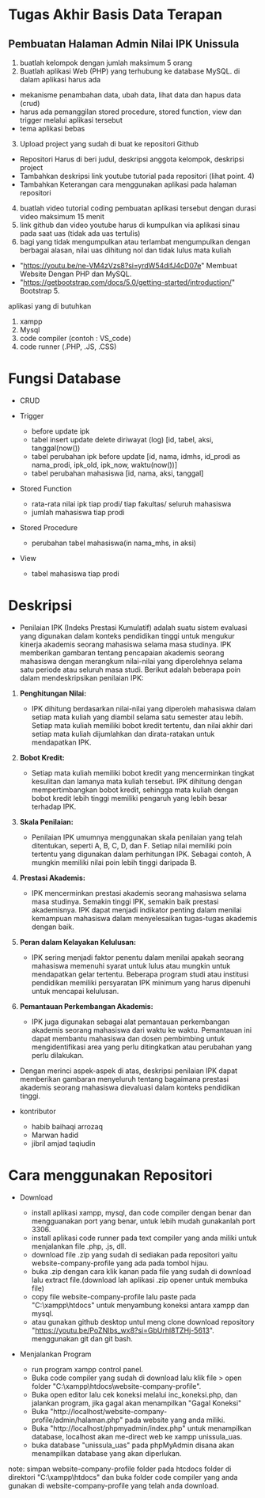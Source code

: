 # Tugas Akhir Basis Data Terapan

## Pembuatan Halaman Admin Nilai IPK Unissula

1. buatlah kelompok dengan jumlah maksimum 5 orang
2. Buatlah aplikasi Web (PHP) yang terhubung ke database MySQL. di dalam aplikasi harus ada
- mekanisme penambahan data, ubah data, lihat data dan hapus data (crud)
- harus ada pemanggilan stored procedure, stored function, view dan trigger melalui aplikasi tersebut
- tema aplikasi bebas
3. Upload project yang sudah di buat ke repositori Github
- Repositori Harus di beri judul, deskripsi anggota kelompok, deskripsi project
- Tambahkan deskripsi link youtube tutorial pada repositori (lihat point. 4)
- Tambahkan Keterangan cara menggunakan aplikasi pada halaman repositori
4. buatlah video tutorial coding pembuatan aplikasi tersebut dengan durasi video maksimum 15 menit
5. link github dan video youtube harus di kumpulkan via aplikasi sinau pada saat uas (tidak ada uas tertulis)
6. bagi yang tidak mengumpulkan atau terlambat mengumpulkan dengan berbagai alasan, nilai uas dihitung nol dan tidak lulus mata kuliah 

 - "https://youtu.be/ne-VM4zVzs8?si=yrdW54difJ4cD07e" Membuat Website Dengan PHP dan MySQL.
 - "https://getbootstrap.com/docs/5.0/getting-started/introduction/" Bootstrap 5.
  
aplikasi yang di butuhkan
1. xampp
2. Mysql
3. code compiler (contoh : VS_code)
4. code runner (.PHP, .JS, .CSS)

# Fungsi Database

- CRUD

- Trigger
  - before update ipk
  - tabel insert update delete diriwayat (log) [id, tabel, aksi, tanggal(now())
  - tabel perubahan ipk before update [id, nama, idmhs, id_prodi as nama_prodi, ipk_old, ipk_now, waktu(now())]
  - tabel perubahan mahasiswa [id, nama, aksi, tanggal]

- Stored Function
  - rata-rata nilai ipk tiap prodi/ tiap fakultas/ seluruh mahasiswa
  - jumlah mahasiswa tiap prodi

- Stored Procedure
  - perubahan tabel mahasiswa(in nama_mhs, in aksi)

- View
  - tabel mahasiswa tiap prodi

# Deskripsi
- Penilaian IPK (Indeks Prestasi Kumulatif) adalah suatu sistem evaluasi yang digunakan dalam konteks pendidikan tinggi untuk mengukur kinerja akademis seorang mahasiswa selama masa studinya. IPK memberikan gambaran tentang pencapaian akademis seorang mahasiswa dengan merangkum nilai-nilai yang diperolehnya selama satu periode atau seluruh masa studi. Berikut adalah beberapa poin dalam mendeskripsikan penilaian IPK:

1. **Penghitungan Nilai:**
   - IPK dihitung berdasarkan nilai-nilai yang diperoleh mahasiswa dalam setiap mata kuliah yang diambil selama satu semester atau lebih. Setiap mata kuliah memiliki bobot kredit tertentu, dan nilai akhir dari setiap mata kuliah dijumlahkan dan dirata-ratakan untuk mendapatkan IPK.

2. **Bobot Kredit:**
   - Setiap mata kuliah memiliki bobot kredit yang mencerminkan tingkat kesulitan dan lamanya mata kuliah tersebut. IPK dihitung dengan mempertimbangkan bobot kredit, sehingga mata kuliah dengan bobot kredit lebih tinggi memiliki pengaruh yang lebih besar terhadap IPK.

3. **Skala Penilaian:**
   - Penilaian IPK umumnya menggunakan skala penilaian yang telah ditentukan, seperti A, B, C, D, dan F. Setiap nilai memiliki poin tertentu yang digunakan dalam perhitungan IPK. Sebagai contoh, A mungkin memiliki nilai poin lebih tinggi daripada B.

4. **Prestasi Akademis:**
   - IPK mencerminkan prestasi akademis seorang mahasiswa selama masa studinya. Semakin tinggi IPK, semakin baik prestasi akademisnya. IPK dapat menjadi indikator penting dalam menilai kemampuan mahasiswa dalam menyelesaikan tugas-tugas akademis dengan baik.

5. **Peran dalam Kelayakan Kelulusan:**
   - IPK sering menjadi faktor penentu dalam menilai apakah seorang mahasiswa memenuhi syarat untuk lulus atau mungkin untuk mendapatkan gelar tertentu. Beberapa program studi atau institusi pendidikan memiliki persyaratan IPK minimum yang harus dipenuhi untuk mencapai kelulusan.

6. **Pemantauan Perkembangan Akademis:**
   - IPK juga digunakan sebagai alat pemantauan perkembangan akademis seorang mahasiswa dari waktu ke waktu. Pemantauan ini dapat membantu mahasiswa dan dosen pembimbing untuk mengidentifikasi area yang perlu ditingkatkan atau perubahan yang perlu dilakukan.

- Dengan merinci aspek-aspek di atas, deskripsi penilaian IPK dapat memberikan gambaran menyeluruh tentang bagaimana prestasi akademis seorang mahasiswa dievaluasi dalam konteks pendidikan tinggi.

- kontributor
  - habib baihaqi arrozaq
  - Marwan hadid
  - jibril amjad taqiudin

# Cara menggunakan Repositori
- Download
  - install aplikasi xampp, mysql, dan code compiler dengan benar dan mengguanakan port yang benar, untuk lebih mudah gunakanlah port 3306.
  - install aplikasi code runner pada text compiler yang anda miliki untuk menjalankan file .php, .js, dll.
  - download file .zip yang sudah di sediakan pada repositori yaitu website-company-profile yang ada pada tombol hijau.
  - buka .zip dengan cara klik kanan pada file yang sudah di download lalu extract file.(download lah aplikasi .zip opener untuk membuka file)
  - copy file website-company-profile lalu paste pada "C:\xampp\htdocs" untuk menyambung koneksi antara xampp dan mysql.
  - atau gunakan github desktop untul meng clone download repository "https://youtu.be/PoZNIbs_wx8?si=GbUrhl8TZHj-5613". menggunakan git dan git bash.

- Menjalankan Program
  - run program xampp control panel.
  - Buka code compiler yang sudah di download lalu klik file > open folder "C:\xampp\htdocs\website-company-profile".
  - Buka open editor lalu cek koneksi melalui inc_koneksi.php, dan jalankan program, jika gagal akan menampilkan "Gagal Koneksi"
  - Buka "http://localhost/website-company-profile/admin/halaman.php" pada website yang anda miliki.
  - Buka "http://localhost/phpmyadmin/index.php" untuk menampilkan database, localhost akan me-direct web ke xampp unissula_uas.
  - buka database "unissula_uas" pada phpMyAdmin disana akan menampilkan database yang akan diperlukan.

note: simpan website-company-profile folder pada htcdocs folder di direktori "C:\xampp\htdocs" dan buka folder code compiler yang anda gunakan di website-company-profile yang telah anda download.
